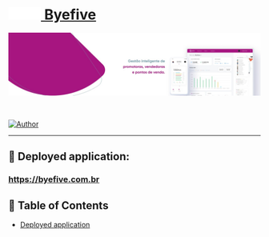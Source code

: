 # [<img src=".github/images/logoByefive.png" width="65" height="25" /> Byefive](https://www.google.com/)

<p align="center">
   <img src=".github/images/bannerByefive.jpeg" />
</p>

<br />

<!-- <p align="center">
   <img src=".github/images/desktop-home.png" width="575" style="margin-right: 10px; margin-bottom: 5rem"/>
   <img src=".github/images/mobile-home.png" width="200" />
</p> -->

[![Author](https://img.shields.io/badge/author-GabrielVarela-13C081?style=flat-square)](https://github.com/gabrielvrl)

---

## :rocket: Deployed application:

### https://byefive.com.br

## :pushpin: Table of Contents

-   [Deployed application](#rocket-deployed-application)

